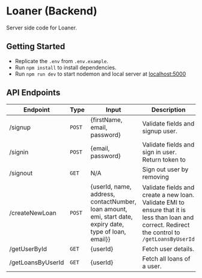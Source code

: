 # Loaner (Backend)

Server side code for Loaner.

## Getting Started

- Replicate the `.env` from `.env.example`.
- Run `npm install` to install dependencies.
- Run `npm run dev` to start nodemon and local server at [localhost:5000](http://localhost:5000)

## API Endpoints

| Endpoint          | Type   | Input                                                                                                   | Description                                                                                                                                      |
| ----------------- | ------ | ------------------------------------------------------------------------------------------------------- | ------------------------------------------------------------------------------------------------------------------------------------------------ |
| /signup           | `POST` | {firstName, email, password}                                                                            | Validate fields and signup user.                                                                                                                 |
| /signin           | `POST` | {email, password}                                                                                       | Validate fields and sign in user. Return token to                                                                                                |
| /signout          | `GET`  | N/A                                                                                                     | Sign out user by removing                                                                                                                        |
| /createNewLoan    | `POST` | {userId, name, address, contactNumber, loan amount, emi, start date, expiry date, type of loan, email}} | Validate fields and create a new loan. Validate EMI to ensure that it is less than loan and correct. Redirect the control to `/getLoansByUserId` |
| /getUserById      | `GET`  | {userId}                                                                                                | Fetch user details.                                                                                                                              |
| /getLoansByUserId | `GET`  | {userId}                                                                                                | Fetch all loans of a user.                                                                                                                       |
